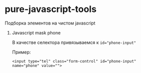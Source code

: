 # pure-javascript-tools
Подборка элементов на чистом javascript 

 1. Javascript mask phone
    
    В качестве селектора привязываемся к `id="phone-input"`
    
    Пример:
        
    ``<input type="tel" class="form-control" id="phone-input" name="phone" value="">``
